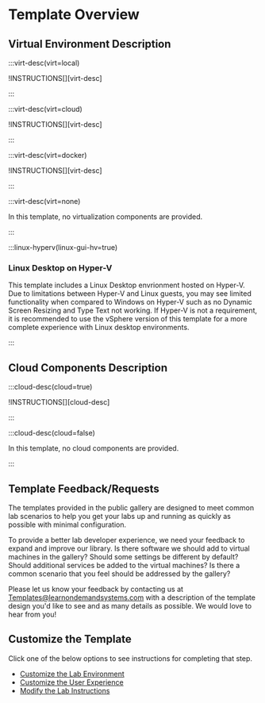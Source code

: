 # Template Overview

## **Virtual Environment Description**

:::virt-desc(virt=local)

!INSTRUCTIONS[][virt-desc]

:::

:::virt-desc(virt=cloud)

!INSTRUCTIONS[][virt-desc]

:::

:::virt-desc(virt=docker)

!INSTRUCTIONS[][virt-desc]

:::

:::virt-desc(virt=none)

In this template, no virtualization components are provided.

:::

:::linux-hyperv(linux-gui-hv=true)

### Linux Desktop on Hyper-V

This template includes a Linux Desktop envrionment hosted on Hyper-V. Due to limitations between Hyper-V and Linux guests, you may see limited functionality when compared to Windows on Hyper-V such as no Dynamic Screen Resizing and Type Text not working. If Hyper-V is not a requirement, it is recommended to use the vSphere version of this template for a more complete experience with Linux desktop environments.

:::

## **Cloud Components Description**

:::cloud-desc(cloud=true)

!INSTRUCTIONS[][cloud-desc]

:::

:::cloud-desc(cloud=false)

In this template, no cloud components are provided.

:::

## **Template Feedback/Requests**

The templates provided in the public gallery are designed to meet common lab scenarios to help you get your labs up and running as quickly as possible with minimal configuration. 

To provide a better lab developer experience, we need your feedback to expand and improve our library. Is there software we should add to virtual machines in the gallery? Should some settings be different by default? Should additional services be added to the virtual machines? Is there a common scenario that you feel should be addressed by the gallery? 

Please let us know your feedback by contacting us at <a href="mailto:Templates@learnondemandsystems.com?subject=Feedback Source: Lab @lab.LabProfile.Id">Templates@learnondemandsystems.com</a> with a description of the template design you'd like to see and as many details as possible. We would love to hear from you!

## **Customize the Template**

Click one of the below options to see instructions for completing that step.

- [Customize the Lab Environment](#lab-env)
- [Customize the User Experience](#user-exp)
- [Modify the Lab Instructions](#mod-inst)
